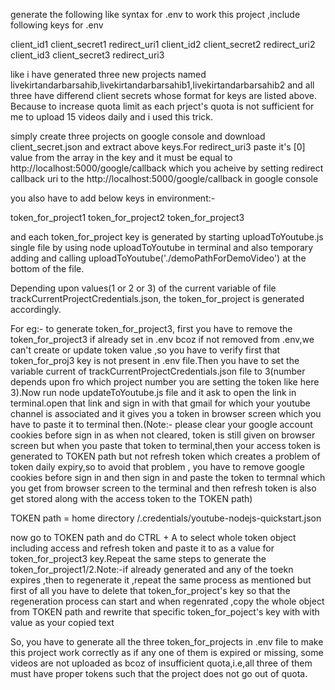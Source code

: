 generate the following like syntax for .env to work this project ,include following keys for .env

client_id1
client_secret1
redirect_uri1
client_id2
client_secret2
redirect_uri2
client_id3
client_secret3
redirect_uri3

like i have generated three new projects named livekirtandarbarsahib,livekirtandarbarsahib1,livekirtandarbarsahib2 and all three have differend client secrets whose format for keys are listed above. Because to increase quota limit as each prject's quota is not sufficient for me to upload 15 videos daily and i used this trick.

simply create three projects on google console and download client_secret.json and extract above keys.For redirect_uri3 paste it's [0] value from the array in the key and it must be equal to http://localhost:5000/google/callback which you acheive by setting redirect callback uri to the http://localhost:5000/google/callback in google console
 
you also have to add below keys in environment:-

token_for_project1
token_for_project2
token_for_project3

and each token_for_project key  is generated by starting uploadToYoutube.js single file by using node uploadToYoutube in terminal and also temporary adding and calling uploadToYoutube('./demoPathForDemoVideo') at the bottom of the file.

Depending upon values(1 or 2 or 3) of the current variable of file trackCurrentProjectCredentials.json, the token_for_project is generated accordingly.

For eg:- to generate token_for_project3, first you have to remove the token_for_project3 if already set in .env bcoz if not removed from .env,we can't create or update token value ,so you have to verify first that token_for_proj3 key is not present in .env file.Then you have to set the variable current of trackCurrentProjectCredentials.json file to 3(number depends upon fro which project number you are setting the token like here 3).Now run node updateToYoutube.js file and it ask to open the link in terminal.open that link and sign in with that gmail for which your youtube channel is associated and it gives you a token in browser screen which you have to paste it to terminal then.(Note:- please clear your google account cookies before sign in as when not cleared, token is still given on browser screen but when you paste that token to terminal,then your access token is generated to TOKEN path but not refresh token which creates a problem of token daily expiry,so to avoid that problem , you have to remove google cookies before sign in and then sign in and  paste the token to termnal which you get from browser screen to the terminal and then refresh token is also get stored along with the access token to the TOKEN path)

TOKEN path = home directory /.credentials/youtube-nodejs-quickstart.json

now go to TOKEN path and do CTRL + A to select whole token object including access and refresh token and paste it to as a value for token_for_project3 key.Repeat the same steps to generate the token_for_project1/2.Note:-if already generated and any of the toekn expires ,then to regenerate it ,repeat the same process as mentioned but first of all you have to delete that token_for_project's key so that the regeneration process can start and when regenrated ,copy the whole object from TOKEN path and rewrite that specific token_for_poject's  key with with value as your copied text 

So, you have to generate all the three token_for_projects in .env file to make this project work correctly as if any one of them is expired or missing, some videos are not uploaded as bcoz of insufficient quota,i.e,all three of them must have proper tokens such that the project does not go out of quota.